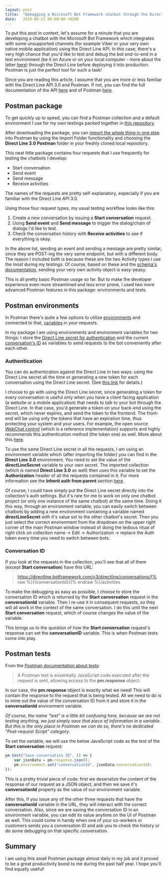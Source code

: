 ```yaml
---
layout: post
title:  "Debugging a Microsoft Bot Framework chatbot through the Direct Line API 3.0"
date:   2018-06-11 08:00:00 +0200
---
```

To put this post in context, let's assume for a minute that you are developing a chatbot with the Microsoft Bot Framework which integrates with some unsupported channels (for example Viber or your very own native mobile application) using the Direct Line API. In this case, there's a very high chance that you'd like to test and debug the bot end-to-end in a test environment (be it on Azure or on your local computer - more about the latter [here](https://blogs.msdn.microsoft.com/jamiedalton/2016/07/29/ms-bot-framework-ngrok/)) through the Direct Line before deploying it into production. Postman is just the perfect tool for such a task!

Since you are reading this article, I assume that you are more or less familiar with the Direct Line API 3.0 and Postman. If not, you can find the full documentation of the API [here](https://docs.microsoft.com/en-us/azure/bot-service/rest-api/bot-framework-rest-direct-line-3-0-concepts?view=azure-bot-service-4.0) and of Postman [here](https://www.getpostman.com/docs/v6/).

## Postman package

To get quickly up to speed, you can find a Postman collection and a default environment I use for my own testings packed together in [this repository](https://github.com/peterbozso/directline-postman).

After downloading the package, you can [import the whole thing in one step](https://www.getpostman.com/docs/v6/postman/collections/data_formats) into Postman by using the Import Folder functionality and choosing the **Direct Line 3.0 Postman** folder in your freshly cloned local repository.

This neat little package contains four requests that I use frequently for testing the chatbots I develop:

* Start conversation
* Send event
* Send message
* Receive activities

The names of the requests are pretty self-explanatory, especially if you are familiar with the Direct Line API 3.0.

Using those four request types, my usual testing workflow looks like this:

1. Create a new conversation by issuing a **Start conversation** request.
2. Using **Send event** and **Send message** to trigger the dialog/chain of dialogs I'd like to test.
3. Check the conversation history with **Receive activities** to see if everything is okay.

In the above list, sending an event and sending a message are pretty similar, since they are POST-ing the very same endpoint, but with a different body. The reason I included both is because these are the two Activity types I use the most during my testings. Of course, based on these and the [schema's documentation](https://docs.microsoft.com/en-us/azure/bot-service/rest-api/bot-framework-rest-connector-api-reference?view=azure-bot-service-4.0#activity-object), sending your very own activity object is easy-peasy.

This is all pretty basic Postman usage so far. But to make the developer experience even more streamlined and less error prone, I used two more advanced Postman features in this package: environments and tests.

## Postman environments

In Postman there's quite a few options to utilize [environments](https://www.getpostman.com/docs/v6/postman/environments_and_globals/intro_to_environments_and_globals) and connected to that, [variables](https://www.getpostman.com/docs/v6/postman/environments_and_globals/variables) in your requests.

In my package I am using environments and environment variables for two things: I store the [Direct Line secret for authentication](https://docs.microsoft.com/en-us/azure/bot-service/rest-api/bot-framework-rest-direct-line-3-0-authentication?view=azure-bot-service-4.0) and the current [conversation's ID](https://docs.microsoft.com/en-us/azure/bot-service/rest-api/bot-framework-rest-direct-line-3-0-start-conversation?view=azure-bot-service-4.0) as variables to send requests to the bot conveniently after each other.

### Authentication

You can do authentication against the Direct Line in two ways: using the Direct Line secret all the time or generating a new token for each conversation using the Direct Line secret. (See [this link](https://docs.microsoft.com/en-us/azure/bot-service/rest-api/bot-framework-rest-direct-line-3-0-authentication?view=azure-bot-service-4.0) for details.)

I choose to go with using the Direct Line secret, since generating a token for every conversation is useful only when you have a client facing application (a website or a mobile application) that needs to talk to your bot through the Direct Line. In that case, you'd generate a token on your back-end using the secret, which never expires, and send the token to the frontend. The front-end will be using only the tokens that have an expiration time, thus protecting your system and your users. For example, the open source [WebChat control](https://github.com/Microsoft/BotFramework-WebChat) (which is a reference implementation) supports and highly recommends this authentication method (the token one) as well. More about this [here](https://docs.microsoft.com/en-us/azure/bot-service/bot-service-channel-connect-webchat?view=azure-bot-service-4.0).

To use the same Direct Line secret in all the requests, I am using an environment variable which (after importing the folder) you can find in the **Direct Line 3.0** environment. You need to set the value of the **directLineSecret** variable to your own secret. The imported collection (which is named **Direct Line 3.0** as well) then uses this variable to set the **Authorization** header of all the requests contained in it. For more information see the **Inherit auth from parent** section [here](https://www.getpostman.com/docs/v6/postman/sending_api_requests/authorization).

Of course, I could have simply put the Direct Line secret directly into the collection's auth settings. But it's rare for me to work on only one chatbot project (or only one instance of the same chatbot) at the same time. Doing it this way, through an environment variable, you can easily switch between chatbots by adding a new environment containing a variable named **directLineSecret** with it's value set to the other chatbot's secret. Then you just select the correct environment from the dropdown on the upper right corner of the main Postman window instead of doing the tedious ritual of right click on collection name -> Edit -> Authorization -> replace the Auth token every time you need to switch between bots.

### Conversation ID

If you look at the requests in the collection, you'll see that all of them (except **Start conversation**) have this URL:

>https://directline.botframework.com/v3/directline/conversations/{% raw  %}{{conversationId}}{% endraw  %}/activities

To make the debugging as easy as possible, I choose to store the conversation ID which is returned by the **Start conversation** request in the **conversationId** variable. Then I re-use it in consequent requests, so they will all work in the context of the same conversation. I do this until the next **Start conversation** request, which of course changes the value of the variable.

This brings us to the question of how the **Start conversation** request's response can set the **conversationID** variable. This is when Postman tests come into play.

## Postman tests

From the [Postman documentation about tests](https://www.getpostman.com/docs/v6/postman/scripts/test_scripts):

> A Postman test is essentially JavaScript code executed after the request is sent, allowing access to the **pm.response** object.

In our case, the **pm.response** object is exactly what we need! This will contain the response to the request that is being tested. All we need to do is to mine out the value of the conversation ID from it and store it in the **conversationId** environment variable.

*Of course, the name "test" is a little bit confusing here, because we are not testing anything, we just simply save that piece of information in a variable. But this is the only place in Postman we can do so, there's no dedicated "Post-request Script" category.*

To set the variable, we will use the below JavaScript code as the test of the **Start conversation** request:
```javascript
pm.test("Save conversation ID", () => {
    var jsonData = pm.response.json();
    pm.environment.set("conversationId", jsonData.conversationId);
});
```
This is a pretty trivial piece of code: first we deserialize the content of the response of our request as a JSON object, and then we save it's **conversationId** property as the value of our environment variable.

After this, if you issue any of the other three requests that have the **conversationId** variable in the URL, they will interact with the correct conversation. Also, since we are saving the conversation ID in an environment variable, you can edit its value anytime on the UI of Postman as well. This could come in handy when one of your co-workers or customers sends you a conversation ID and ask you to check the history or do some debugging on that specific conversation.

## Summary

I am using this small Postman package almost daily in my job and it proved to be a great productivity boost to me during the past half year. I hope you'll find equally useful!